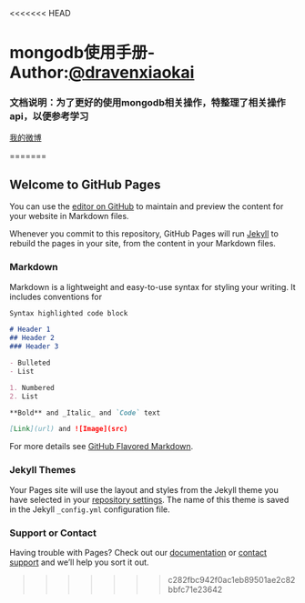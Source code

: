 <<<<<<< HEAD
# mongodb使用手册-Author:[@dravenxiaokai](https://github.com/dravenxiaokai/)

### 文档说明：为了更好的使用mongodb相关操作，特整理了相关操作api，以便参考学习

[我的微博](http://weibo.com/u/3826537889?refer_flag=1001030201_&is_all=1)

=======
## Welcome to GitHub Pages

You can use the [editor on GitHub](https://github.com/dravenxiaokai/mongodb/edit/master/README.md) to maintain and preview the content for your website in Markdown files.

Whenever you commit to this repository, GitHub Pages will run [Jekyll](https://jekyllrb.com/) to rebuild the pages in your site, from the content in your Markdown files.

### Markdown

Markdown is a lightweight and easy-to-use syntax for styling your writing. It includes conventions for

```markdown
Syntax highlighted code block

# Header 1
## Header 2
### Header 3

- Bulleted
- List

1. Numbered
2. List

**Bold** and _Italic_ and `Code` text

[Link](url) and ![Image](src)
```

For more details see [GitHub Flavored Markdown](https://guides.github.com/features/mastering-markdown/).

### Jekyll Themes

Your Pages site will use the layout and styles from the Jekyll theme you have selected in your [repository settings](https://github.com/dravenxiaokai/mongodb/settings). The name of this theme is saved in the Jekyll `_config.yml` configuration file.

### Support or Contact

Having trouble with Pages? Check out our [documentation](https://help.github.com/categories/github-pages-basics/) or [contact support](https://github.com/contact) and we’ll help you sort it out.
>>>>>>> c282fbc942f0ac1eb89501ae2c82bbfc71e23642
